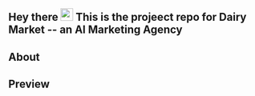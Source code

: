 
## Hey there <img src="https://media.giphy.com/media/hvRJCLFzcasrR4ia7z/giphy.gif" width="25px"> This is the projeect repo for Dairy Market -- an AI Marketing Agency


## About

## Preview

